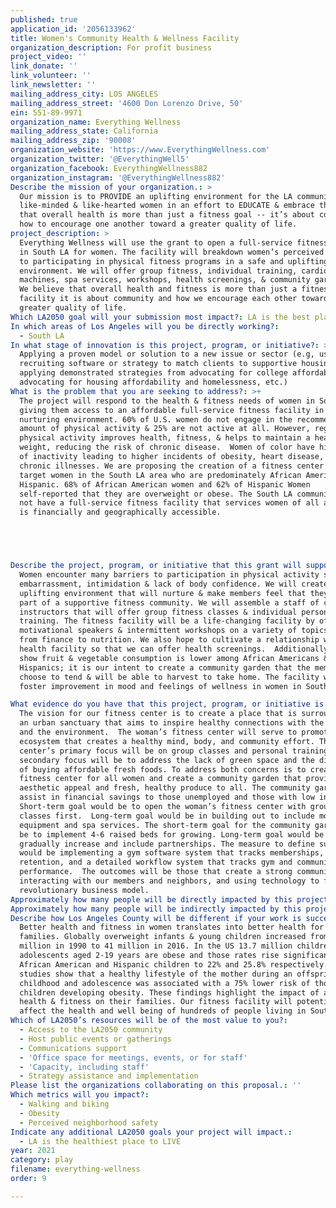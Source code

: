 ```yaml
---
published: true
application_id: '2056133962'
title: Women's Community Health & Wellness Facility
organization_description: For profit business
project_video: ''
link_donate: ''
link_volunteer: ''
link_newsletter: ''
mailing_address_city: LOS ANGELES
mailing_address_street: '4600 Don Lorenzo Drive, 50'
ein: 551-89-9971
organization_name: Everything Wellness
mailing_address_state: California
mailing_address_zip: '90008'
organization_website: 'https://www.EverythingWellness.com'
organization_twitter: '@EverythingWell5'
organization_facebook: EverythingWellness882
organization_instagram: '@EverythingWellness882'
Describe the mission of your organization.: >
  Our mission is to PROVIDE an uplifting environment for the LA community of
  like-minded & like-hearted women in an effort to EDUCATE & embrace the concept
  that overall health is more than just a fitness goal -- it’s about community &
  how to encourage one another toward a greater quality of life.  
project_description: >
  Everything Wellness will use the grant to open a full-service fitness facility
  in South LA for women. The facility will breakdown women’s perceived barriers
  to participating in physical fitness programs in a safe and uplifting
  environment. We will offer group fitness, individual training, cardio, weight
  machines, spa services, workshops, health screenings, & community gardening.
  We believe that overall health and fitness is more than just a fitness
  facility it is about community and how we encourage each other toward a
  greater quality of life.
Which LA2050 goal will your submission most impact?: LA is the best place to PLAY
In which areas of Los Angeles will you be directly working?:
  - South LA
In what stage of innovation is this project, program, or initiative?: >-
  Applying a proven model or solution to a new issue or sector (e.g, using a job
  recruiting software or strategy to match clients to supportive housing sites,
  applying demonstrated strategies from advocating for college affordability to
  advocating for housing affordability and homelessness, etc.)
What is the problem that you are seeking to address?: >+
  The project will respond to the health & fitness needs of women in South LA
  giving them access to an affordable full-service fitness facility in a safe &
  nurturing environment. 60% of U.S. women do not engage in the recommended
  amount of physical activity & 25% are not active at all. However, regular
  physical activity improves health, fitness, & helps to maintain a healthy
  weight, reducing the risk of chronic disease.  Women of color have high rates
  of inactivity leading to higher incidents of obesity, heart disease, and other
  chronic illnesses. We are proposing the creation of a fitness center that will
  target women in the South LA area who are predominately African American and
  Hispanic. 68% of African American women and 62% of Hispanic Women
  self-reported that they are overweight or obese. The South LA community does
  not have a full-service fitness facility that services women of all ages that
  is financially and geographically accessible. 





Describe the project, program, or initiative that this grant will support to address the problem identified.: >+
  Women encounter many barriers to participation in physical activity such as
  embarrassment, intimidation & lack of body confidence. We will create an
  uplifting environment that will nurture & make members feel that they are a
  part of a supportive fitness community. We will assemble a staff of certified
  instructors that will offer group fitness classes & individual personal
  training. The fitness facility will be a life-changing facility by offering
  motivational speakers & intermittent workshops on a variety of topics ranging
  from finance to nutrition. We also hope to cultivate a relationship with a
  health facility so that we can offer health screenings.  Additionally, studies
  show fruit & vegetable consumption is lower among African Americans &
  Hispanics; it is our intent to create a community garden that the members can
  choose to tend & will be able to harvest to take home. The facility will help
  foster improvement in mood and feelings of wellness in women in South LA.

What evidence do you have that this project, program, or initiative is or will be successful, and how will you define and measure success?: >-
  The vision for our fitness center is to create a place that is surrounded by
  an urban sanctuary that aims to inspire healthy connections with the community
  and the environment.  The woman’s fitness center will serve to promote an
  ecosystem that creates a healthy mind, body, and community effort. The Fitness
  center’s primary focus will be on group classes and personal training. A
  secondary focus will be to address the lack of green space and the difficulty
  of buying affordable fresh foods. To address both concerns is to create a
  fitness center for all women and create a community garden that provides
  aesthetic appeal and fresh, healthy produce to all. The community garden will
  assist in financial savings to those unemployed and those with low incomes.
  Short-term goal would be to open the woman’s fitness center with group fitness
  classes first.  Long-term goal would be in building out to include more
  equipment and spa services. The short-term goal for the community garden would
  be to implement 4-6 raised beds for growing. Long-term goal would be to
  gradually increase and include partnerships. The measure to define success
  would be implementing a gym software system that tracks memberships,
  retention, and a detailed workflow system that tracks gym and community garden
  performance.  The outcomes will be those that create a strong community,
  interacting with our members and neighbors, and using technology to frame this
  revolutionary business model.
Approximately how many people will be directly impacted by this project, program, or initiative?: '800'
Approximately how many people will be indirectly impacted by this project, program, or initiative?: '2400'
Describe how Los Angeles County will be different if your work is successful.: >
  Better health and fitness in women translates into better health for their
  families. Globally overweight infants & young children increased from 32
  million in 1990 to 41 million in 2016. In the US 13.7 million children and
  adolescents aged 2-19 years are obese and those rates rise significantly for
  African American and Hispanic children to 22% and 25.8% respectively. Other
  studies show that a healthy lifestyle of the mother during an offspring’s
  childhood and adolescence was associated with a 75% lower risk of those
  children developing obesity. These findings highlight the impact of a mother’s
  health & fitness on their families. Our fitness facility will potentially
  affect the health and well being of hundreds of people living in South LA.
Which of LA2050’s resources will be of the most value to you?:
  - Access to the LA2050 community
  - Host public events or gatherings
  - Communications support
  - 'Office space for meetings, events, or for staff'
  - 'Capacity, including staff'
  - Strategy assistance and implementation
Please list the organizations collaborating on this proposal.: ''
Which metrics will you impact?:
  - Walking and biking
  - Obesity
  - Perceived neighborhood safety
Indicate any additional LA2050 goals your project will impact.:
  - LA is the healthiest place to LIVE
year: 2021
category: play
filename: everything-wellness
order: 9

---
```

